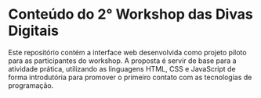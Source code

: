 # Conteúdo do 2° Workshop das Divas Digitais
Este repositório contém a interface web desenvolvida como projeto piloto para as participantes do workshop. A proposta é servir de base para a atividade prática, utilizando as linguagens HTML, CSS e JavaScript de forma introdutória para promover o primeiro contato com as tecnologias de programação.
